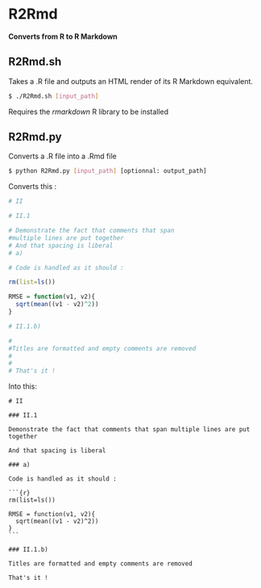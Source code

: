 # R2Rmd
**Converts from R to R Markdown**

## R2Rmd.sh

Takes a .R file and outputs an HTML render of its R Markdown equivalent.

```sh
$ ./R2Rmd.sh [input_path]
```

Requires the *rmarkdown* R library to be installed

## R2Rmd.py

Converts a .R file into a .Rmd file

```sh
$ python R2Rmd.py [input_path] [optionnal: output_path]
```

Converts this :

```r
# II

# II.1

# Demonstrate the fact that comments that span
#multiple lines are put together
# And that spacing is liberal
# a)

# Code is handled as it should :

rm(list=ls())

RMSE = function(v1, v2){
  sqrt(mean((v1 - v2)^2))
}

# II.1.b)

#
#Titles are formatted and empty comments are removed
#
#
# That's it !
```

Into this:

````Rmd
# II

### II.1

Demonstrate the fact that comments that span multiple lines are put together

And that spacing is liberal

### a)

Code is handled as it should :

```{r}
rm(list=ls())

RMSE = function(v1, v2){
  sqrt(mean((v1 - v2)^2))
}
```

### II.1.b)

Titles are formatted and empty comments are removed

That's it !
````
